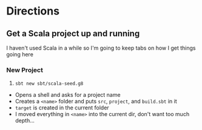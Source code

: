 # Directions
## Get a Scala project up and running
I haven't used Scala in a while so I'm going to keep tabs on how I get things going here

### New Project
1. `sbt new sbt/scala-seed.g8`
- Opens a shell and asks for a project name
- Creates a `<name>` folder and puts `src`, `project`, and `build.sbt` in it
- `target` is created in the current folder
- I moved everything in `<name>` into the current dir, don't want too much depth...
